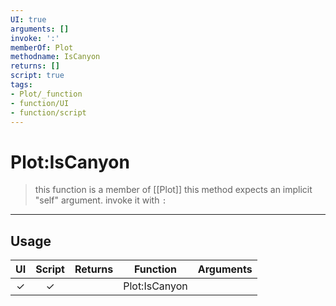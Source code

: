 ```yaml
---
UI: true
arguments: []
invoke: ':'
memberOf: Plot
methodname: IsCanyon
returns: []
script: true
tags:
- Plot/_function
- function/UI
- function/script
---
```

# Plot:IsCanyon
> this function is a member of [[Plot]]
> this method expects an implicit "self" argument. invoke it with `:`
-----
## Usage
|  UI | Script | Returns | Function | Arguments |
|:---:|:------:|-------:|:--------:|:---------|
|✓|✓||Plot:IsCanyon||
